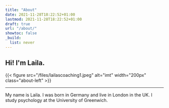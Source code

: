 ```yaml
---
title: "About"
date: 2021-11-28T18:22:52+01:00
lastmod: 2021-11-28T18:22:52+01:00
draft: true
url: "/about/"
showtoc: false
_build:
  list: never
---
```


## Hi! I'm Laila. 

{{< figure src="/files/lailascoaching1.jpeg" alt="imt" width="200px" class="about-left" >}} 

--- 
My name is Laila. I was born in Germany and live in London in the UK. I study psychology at the University of Greenwich. 

